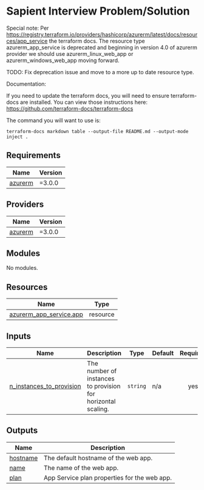 # Sapient Interview Problem/Solution

Special note: Per https://registry.terraform.io/providers/hashicorp/azurerm/latest/docs/resources/app_service the terraform docs. The resource type azurerm_app_service is deprecated and beginning in version 4.0 of azurerm provider we should use azurerm_linux_web_app or azurerm_windows_web_app moving forward. 

TODO: Fix deprecation issue and move to a more up to date resource type.


Documentation:

If you need to update the terraform docs, you will need to ensure terraform-docs are installed. You can view those instructions here: https://github.com/terraform-docs/terraform-docs

The command you will want to use is:

```
terraform-docs markdown table --output-file README.md --output-mode inject .
```

<!-- BEGIN_TF_DOCS -->
## Requirements

| Name | Version |
|------|---------|
| <a name="requirement_azurerm"></a> [azurerm](#requirement\_azurerm) | =3.0.0 |

## Providers

| Name | Version |
|------|---------|
| <a name="provider_azurerm"></a> [azurerm](#provider\_azurerm) | =3.0.0 |

## Modules

No modules.

## Resources

| Name | Type |
|------|------|
| [azurerm_app_service.app](https://registry.terraform.io/providers/hashicorp/azurerm/3.0.0/docs/resources/app_service) | resource |

## Inputs

| Name | Description | Type | Default | Required |
|------|-------------|------|---------|:--------:|
| <a name="input_n_instances_to_provision"></a> [n\_instances\_to\_provision](#input\_n\_instances\_to\_provision) | The number of instances to provision for horizontal scaling. | `string` | n/a | yes |

## Outputs

| Name | Description |
|------|-------------|
| <a name="output_hostname"></a> [hostname](#output\_hostname) | The default hostname of the web app. |
| <a name="output_name"></a> [name](#output\_name) | The name of the web app. |
| <a name="output_plan"></a> [plan](#output\_plan) | App Service plan properties for the web app. |
<!-- END_TF_DOCS -->